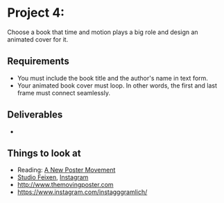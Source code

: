 # Project 4:

Choose a book that time and motion plays a big role and design an animated cover for it.


## Requirements
- You must include the book title and the author's name in text form.
- Your animated book cover must loop. In other words, the first and last frame must connect seamlessly.


## Deliverables
- 

## Things to look at
- Reading: [A New Poster Movement](https://eyeondesign.aiga.org/a-new-poster-movement/)
- [Studio Feixen](http://www.studiofeixen.ch), [Instagram](https://www.instagram.com/studiofeixen/)
- http://www.themovingposter.com
- https://www.instagram.com/instagggramlich/
